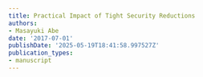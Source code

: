 ```yaml
---
title: Practical Impact of Tight Security Reductions
authors:
- Masayuki Abe
date: '2017-07-01'
publishDate: '2025-05-19T18:41:58.997527Z'
publication_types:
- manuscript
---
```


